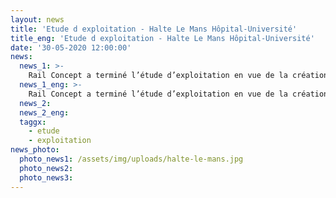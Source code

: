 ```yaml
---
layout: news
title: 'Etude d exploitation - Halte Le Mans Hôpital-Université'
title_eng: 'Etude d exploitation - Halte Le Mans Hôpital-Université'
date: '30-05-2020 12:00:00'
news:
  news_1: >-
    Rail Concept a terminé l’étude d’exploitation en vue de la création de la halte Le Mans Hôpital-Université. Afin d’améliorer la desserte péri-urbaine du Mans, la Région Pays de la Loire et la communauté urbaine Le Mans Métropole ont décidé de créer une nouvelle halte en interconnexion avec la ligne 1 du tramway sur le tronc commun aux lignes Le Mans – Laval et Le Mans – Alençon. La mise en service prévue pour aout 2023. Cette halte permettra d’améliorer la desserte du centre hospitalier du Mans et du campus universitaire. SNCF Réseau a confié à Rail Concept le soin d’analyser dans le détail les conséquences en termes d’exploitation de cette nouvelle halte et de définir les normes de tracés à utiliser par les horairistes. Nous avons ainsi réalisé une modélisation fine du nœud du Mans et des axes le desservant ainsi que des plans transport actuels et en situation de projet. Nous remercions nos différents interlocuteurs de SNCF Réseau pour leur confiance : Elisabeth Guilbot, Florent Guery, Benoit Desjardins, Erick Etroukang et Richard Hervé. Nous remercions aussi les différentes personnes de la Régions qui ont suivi l’étude : Adrian Friedrich, Youness Hdaddou et Fabienne Ploux.
  news_1_eng: >-  
    Rail Concept a terminé l’étude d’exploitation en vue de la création de la halte Le Mans Hôpital-Université. Afin d’améliorer la desserte péri-urbaine du Mans, la Région Pays de la Loire et la communauté urbaine Le Mans Métropole ont décidé de créer une nouvelle halte en interconnexion avec la ligne 1 du tramway sur le tronc commun aux lignes Le Mans – Laval et Le Mans – Alençon. La mise en service prévue pour aout 2023. Cette halte permettra d’améliorer la desserte du centre hospitalier du Mans et du campus universitaire. SNCF Réseau a confié à Rail Concept le soin d’analyser dans le détail les conséquences en termes d’exploitation de cette nouvelle halte et de définir les normes de tracés à utiliser par les horairistes. Nous avons ainsi réalisé une modélisation fine du nœud du Mans et des axes le desservant ainsi que des plans transport actuels et en situation de projet. Nous remercions nos différents interlocuteurs de SNCF Réseau pour leur confiance : Elisabeth Guilbot, Florent Guery, Benoit Desjardins, Erick Etroukang et Richard Hervé. Nous remercions aussi les différentes personnes de la Régions qui ont suivi l’étude : Adrian Friedrich, Youness Hdaddou et Fabienne Ploux.
  news_2:
  news_2_eng:
  taggx:
    - etude
    - exploitation
news_photo:
  photo_news1: /assets/img/uploads/halte-le-mans.jpg
  photo_news2:
  photo_news3:
---
```

